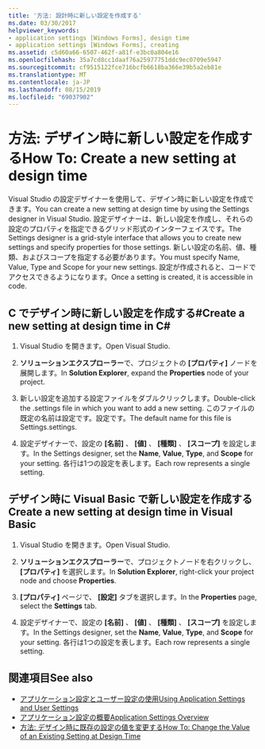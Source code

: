 ```yaml
---
title: '方法: 設計時に新しい設定を作成する'
ms.date: 03/30/2017
helpviewer_keywords:
- application settings [Windows Forms], design time
- application settings [Windows Forms], creating
ms.assetid: c5d60a66-6507-462f-a81f-e3bc0a804e16
ms.openlocfilehash: 35a7cd8cc1daaf76a25977751ddc9ec0709e5947
ms.sourcegitcommit: cf9515122fce716bcfb6618ba366e39b5a2eb81e
ms.translationtype: MT
ms.contentlocale: ja-JP
ms.lasthandoff: 08/15/2019
ms.locfileid: "69037902"
---
```

# <a name="how-to-create-a-new-setting-at-design-time"></a><span data-ttu-id="35f4e-102">方法: デザイン時に新しい設定を作成する</span><span class="sxs-lookup"><span data-stu-id="35f4e-102">How To: Create a new setting at design time</span></span>

<span data-ttu-id="35f4e-103">Visual Studio の設定デザイナーを使用して、デザイン時に新しい設定を作成できます。</span><span class="sxs-lookup"><span data-stu-id="35f4e-103">You can create a new setting at design time by using the Settings designer in Visual Studio.</span></span> <span data-ttu-id="35f4e-104">設定デザイナーは、新しい設定を作成し、それらの設定のプロパティを指定できるグリッド形式のインターフェイスです。</span><span class="sxs-lookup"><span data-stu-id="35f4e-104">The Settings designer is a grid-style interface that allows you to create new settings and specify properties for those settings.</span></span> <span data-ttu-id="35f4e-105">新しい設定の名前、値、種類、およびスコープを指定する必要があります。</span><span class="sxs-lookup"><span data-stu-id="35f4e-105">You must specify Name, Value, Type and Scope for your new settings.</span></span> <span data-ttu-id="35f4e-106">設定が作成されると、コードでアクセスできるようになります。</span><span class="sxs-lookup"><span data-stu-id="35f4e-106">Once a setting is created, it is accessible in code.</span></span>

## <a name="create-a-new-setting-at-design-time-in-c"></a><span data-ttu-id="35f4e-107">C でデザイン時に新しい設定を作成する\#</span><span class="sxs-lookup"><span data-stu-id="35f4e-107">Create a new setting at design time in C\#</span></span>

1. <span data-ttu-id="35f4e-108">Visual Studio を開きます。</span><span class="sxs-lookup"><span data-stu-id="35f4e-108">Open Visual Studio.</span></span>

2. <span data-ttu-id="35f4e-109">**ソリューションエクスプローラー**で、プロジェクトの **[プロパティ]** ノードを展開します。</span><span class="sxs-lookup"><span data-stu-id="35f4e-109">In **Solution Explorer**, expand the **Properties** node of your project.</span></span>

3. <span data-ttu-id="35f4e-110">新しい設定を追加する設定ファイルをダブルクリックします。</span><span class="sxs-lookup"><span data-stu-id="35f4e-110">Double-click the .settings file in which you want to add a new setting.</span></span> <span data-ttu-id="35f4e-111">このファイルの既定の名前は設定です。設定です。</span><span class="sxs-lookup"><span data-stu-id="35f4e-111">The default name for this file is Settings.settings.</span></span>

4. <span data-ttu-id="35f4e-112">設定デザイナーで、設定の **[名前]** 、 **[値]** 、 **[種類]** 、 **[スコープ]** を設定します。</span><span class="sxs-lookup"><span data-stu-id="35f4e-112">In the Settings designer, set the **Name**, **Value**, **Type**, and **Scope** for your setting.</span></span> <span data-ttu-id="35f4e-113">各行は1つの設定を表します。</span><span class="sxs-lookup"><span data-stu-id="35f4e-113">Each row represents a single setting.</span></span>

## <a name="create-a-new-setting-at-design-time-in-visual-basic"></a><span data-ttu-id="35f4e-114">デザイン時に Visual Basic で新しい設定を作成する</span><span class="sxs-lookup"><span data-stu-id="35f4e-114">Create a new setting at design time in Visual Basic</span></span>

1. <span data-ttu-id="35f4e-115">Visual Studio を開きます。</span><span class="sxs-lookup"><span data-stu-id="35f4e-115">Open Visual Studio.</span></span>

2. <span data-ttu-id="35f4e-116">**ソリューションエクスプローラー**で、プロジェクトノードを右クリックし、 **[プロパティ]** を選択します。</span><span class="sxs-lookup"><span data-stu-id="35f4e-116">In **Solution Explorer**, right-click your project node and choose **Properties**.</span></span>

3. <span data-ttu-id="35f4e-117">**[プロパティ]** ページで、 **[設定]** タブを選択します。</span><span class="sxs-lookup"><span data-stu-id="35f4e-117">In the **Properties** page, select the **Settings** tab.</span></span>

4. <span data-ttu-id="35f4e-118">設定デザイナーで、設定の **[名前]** 、 **[値]** 、 **[種類]** 、 **[スコープ]** を設定します。</span><span class="sxs-lookup"><span data-stu-id="35f4e-118">In the Settings designer, set the **Name**, **Value**, **Type**, and **Scope** for your setting.</span></span> <span data-ttu-id="35f4e-119">各行は1つの設定を表します。</span><span class="sxs-lookup"><span data-stu-id="35f4e-119">Each row represents a single setting.</span></span>

## <a name="see-also"></a><span data-ttu-id="35f4e-120">関連項目</span><span class="sxs-lookup"><span data-stu-id="35f4e-120">See also</span></span>

- [<span data-ttu-id="35f4e-121">アプリケーション設定とユーザー設定の使用</span><span class="sxs-lookup"><span data-stu-id="35f4e-121">Using Application Settings and User Settings</span></span>](using-application-settings-and-user-settings.md)
- [<span data-ttu-id="35f4e-122">アプリケーション設定の概要</span><span class="sxs-lookup"><span data-stu-id="35f4e-122">Application Settings Overview</span></span>](application-settings-overview.md)
- [<span data-ttu-id="35f4e-123">方法: デザイン時に既存の設定の値を変更する</span><span class="sxs-lookup"><span data-stu-id="35f4e-123">How To: Change the Value of an Existing Setting at Design Time</span></span>](how-to-change-the-value-of-an-existing-setting-at-design-time.md)
